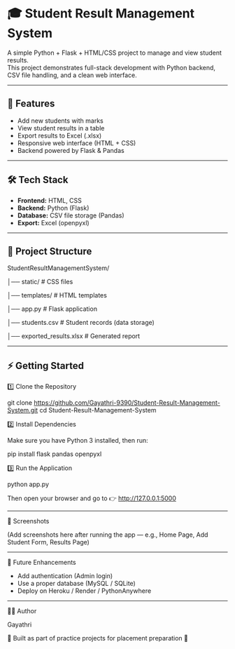 # 🎓 Student Result Management System  

A simple Python + Flask + HTML/CSS project to manage and view student results.  
This project demonstrates full-stack development with Python backend, CSV file handling, and a clean web interface.  

---

## 🚀 Features  
- Add new students with marks  
- View student results in a table  
- Export results to Excel (.xlsx)  
- Responsive web interface (HTML + CSS)  
- Backend powered by Flask & Pandas  

---

## 🛠 Tech Stack  
- **Frontend:** HTML, CSS  
- **Backend:** Python (Flask)  
- **Database:** CSV file storage (Pandas)  
- **Export:** Excel (openpyxl)  

---

## 📂 Project Structure  

StudentResultManagementSystem/

│── static/ # CSS files

│── templates/ # HTML templates

│── app.py # Flask application

│── students.csv # Student records (data storage)

│── exported_results.xlsx # Generated report



---

## ⚡ Getting Started  
1️⃣ Clone the Repository  

git clone https://github.com/Gayathri-9390/Student-Result-Management-System.git
cd Student-Result-Management-System
  

2️⃣ Install Dependencies  

Make sure you have Python 3 installed, then run:  

pip install flask pandas openpyxl  

3️⃣ Run the Application  

python app.py  

Then open your browser and go to 👉 http://127.0.0.1:5000  

---

📸 Screenshots  

(Add screenshots here after running the app — e.g., Home Page, Add Student Form, Results Page)  

---

📌 Future Enhancements  

- Add authentication (Admin login)  
- Use a proper database (MySQL / SQLite)  
- Deploy on Heroku / Render / PythonAnywhere  

---

👩‍💻 Author  

Gayathri  

📌 Built as part of practice projects for placement preparation 🚀  

